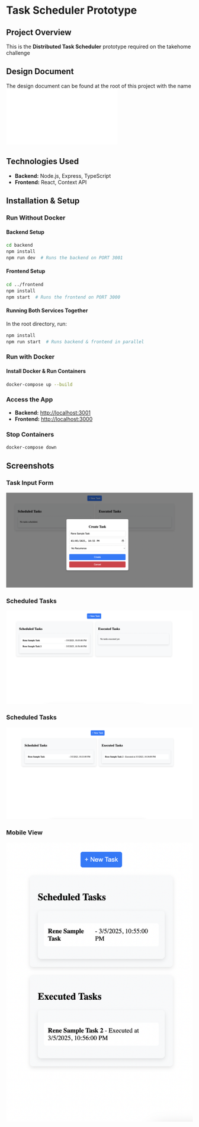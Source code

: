 # Task Scheduler Prototype

## Project Overview
This is the **Distributed Task Scheduler** prototype required on the takehome challenge

## Design Document
The design document can be found at the root of this project with the name ![Task_Scheduler.pdf](Task_Scheduler.pdf)

## Technologies Used
- **Backend:** Node.js, Express, TypeScript
- **Frontend:** React, Context API

## Installation & Setup

### Run Without Docker
#### Backend Setup
```sh
cd backend
npm install
npm run dev  # Runs the backend on PORT 3001
```
#### Frontend Setup
```sh
cd ../frontend
npm install
npm start  # Runs the frontend on PORT 3000
```
#### Running Both Services Together
In the root directory, run:
```sh
npm install
npm run start  # Runs backend & frontend in parallel
```


### Run with Docker
#### Install Docker & Run Containers
```sh
docker-compose up --build
```
### Access the App
- **Backend:** [http://localhost:3001](http://localhost:3001)
- **Frontend:** [http://localhost:3000](http://localhost:3000)

### Stop Containers
```sh
docker-compose down
```

## Screenshots
### Task Input Form
![Task Input Form](TaskForm.png)

### Scheduled Tasks
![Scheduled Tasks](ScheduledTasks.png)

### Scheduled Tasks
![Executed Tasks](ExecutedTasks.png)

### Mobile View
![Mobile View](MobileView.png)
